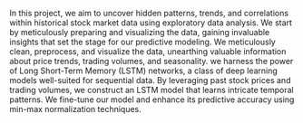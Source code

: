 In this project, we aim to uncover hidden patterns, trends, and correlations within historical stock market data using exploratory data analysis. We start by meticulously preparing and visualizing the data, gaining invaluable insights that set the stage for our predictive modeling.
We meticulously clean, preprocess, and visualize the data, unearthing valuable information about price trends, trading volumes, and seasonality. we harness the power of Long Short-Term Memory (LSTM) networks, a class of deep learning models well-suited for sequential data. By leveraging past stock prices and trading volumes, we construct an LSTM model that learns intricate temporal patterns. We fine-tune our model and enhance its predictive accuracy using min-max normalization techniques.
